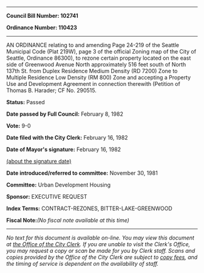 

********

**Council Bill Number: 102741**
   
**Ordinance Number: 110423**
********

 AN ORDINANCE relating to and amending Page 24-219 of the Seattle Municipal Code (Plat 219W), page 3 of the official Zoning map of the City of Seattle, Ordinance 86300), to rezone certain property located on the east side of Greenwood Avenue North approximately 516 feet south of North 137th St. from Duplex Residence Medium Density (RD 7200) Zone to Multiple Residence Low Density (RM 800) Zone and accepting a Property Use and Development Agreement in connection therewith (Petition of Thomas B. Harader; CF No. 290515.

**Status:** Passed
   
**Date passed by Full Council:** February 8, 1982
   
**Vote:** 9-0
   
**Date filed with the City Clerk:** February 16, 1982
   
**Date of Mayor's signature:** February 16, 1982
   
[(about the signature date)](/~public/approvaldate.htm)
   
   
   
**Date introduced/referred to committee:** November 30, 1981
   
**Committee:** Urban Development Housing
   
**Sponsor:** EXECUTIVE REQUEST
   
   
**Index Terms:** CONTRACT-REZONES, BITTER-LAKE-GREENWOOD

**Fiscal Note:**_(No fiscal note available at this time)_
********

_No text for this document is available on-line. You may view this document at [the Office of the City Clerk](http://www.seattle.gov/leg/clerk/contactUs.htm). If you are unable to visit the Clerk's Office, you may request a copy or scan be made for you by Clerk staff. Scans and copies provided by the Office of the City Clerk are subject to [copy fees](http://clerk.seattle.gov/~public/clerkfees.htm), and the timing of service is dependent on the availability of staff._

